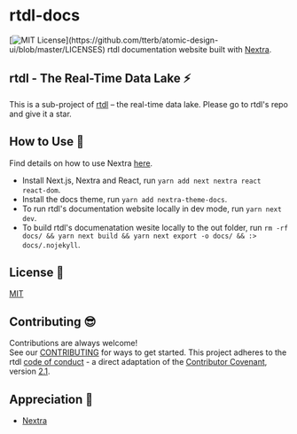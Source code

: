 # rtdl-docs
[![MIT License](https://img.shields.io/apm/l/atomic-design-ui.svg?)](https://github.com/tterb/atomic-design-ui/blob/master/LICENSES)  
rtdl documentation website built with [Nextra](https://nextra.vercel.app/).

## rtdl - The Real-Time Data Lake ⚡️
This is a sub-project of [rtdl](https://github.com/realtimedatalake/rtdl) – the real-time 
data lake. Please go to rtdl's repo and give it a star.

## How to Use 🌱
Find details on how to use Nextra [here](https://nextra.vercel.app/).  
  * Install Next.js, Nextra and React, run `yarn add next nextra react react-dom`.
  * Install the docs theme, run `yarn add nextra-theme-docs`.
  * To run rtdl's documentation website locally in dev mode, run `yarn next dev`.
  * To build rtdl's documenatation wesite locally to the out folder, run `rm -rf docs/ && yarn next build && yarn next export -o docs/ && :> docs/.nojekyll`.

## License 🤝
[MIT](./LICENSE)

## Contributing 😎
Contributions are always welcome!  
See our [CONTRIBUTING](./CONTRIBUTING.md) for ways to get started. 
This project adheres to the rtdl [code of conduct](./CODE_OF_CONDUCT.md) - a 
direct adaptation of the [Contributor Covenant](https://www.contributor-covenant.org/), 
version [2.1](https://www.contributor-covenant.org/version/2/1/code_of_conduct.html).

## Appreciation 🙏
  * [Nextra](https://nextra.vercel.app/)

